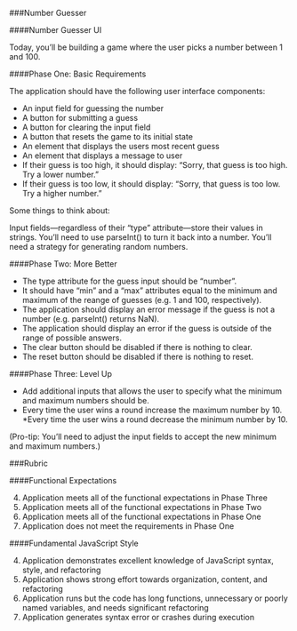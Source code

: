 ###Number Guesser

####Number Guesser UI

Today, you’ll be building a game where the user picks a number between 1 and 100.

####Phase One: Basic Requirements

The application should have the following user interface components:

* An input field for guessing the number
* A button for submitting a guess
* A button for clearing the input field
* A button that resets the game to its initial state
* An element that displays the users most recent guess
* An element that displays a message to user
* If their guess is too high, it should display: “Sorry, that guess is too high. Try a lower number.”
* If their guess is too low, it should display: “Sorry, that guess is too low. Try a higher number.”

Some things to think about:

Input fields—regardless of their “type” attribute—store their values in strings. You’ll need to use parseInt() to turn it back into a number.
You’ll need a strategy for generating random numbers.


####Phase Two: More Better

* The type attribute for the guess input should be “number”.
* It should have “min” and a “max” attributes equal to the minimum and maximum of the reange of guesses (e.g. 1 and 100, respectively).
* The application should display an error message if the guess is not a number (e.g. parseInt() returns NaN).
* The application should display an error if the guess is outside of the range of possible answers.
* The clear button should be disabled if there is nothing to clear.
* The reset button should be disabled if there is nothing to reset.

####Phase Three: Level Up

* Add additional inputs that allows the user to specify what the minimum and maximum numbers should be.
* Every time the user wins a round increase the maximum number by 10.
*Every time the user wins a round decrease the minimum number by 10.

(Pro-tip: You’ll need to adjust the input fields to accept the new minimum and maximum numbers.)

###Rubric

####Functional Expectations

4. Application meets all of the functional expectations in Phase Three
3. Application meets all of the functional expectations in Phase Two
2. Application meets all of the functional expectations in Phase One
1. Application does not meet the requirements in Phase One


####Fundamental JavaScript Style

4. Application demonstrates excellent knowledge of JavaScript syntax, style, and refactoring
3. Application shows strong effort towards organization, content, and refactoring
2. Application runs but the code has long functions, unnecessary or poorly named variables, and needs significant refactoring
1. Application generates syntax error or crashes during execution
